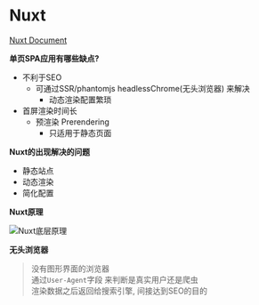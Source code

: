 # Nuxt
[Nuxt Document](https://zh.nuxtjs.org/guide/)

**单页SPA应用有哪些缺点?**
- 不利于SEO
  - 可通过SSR/phantomjs headlessChrome(无头浏览器) 来解决
    - 动态渲染配置繁琐
- 首屏渲染时间长
  - 预渲染 Prerendering 
    - 只适用于静态页面

**Nuxt的出现解决的问题**
- 静态站点
- 动态渲染
- 简化配置

**Nuxt原理**

![Nuxt底层原理](https://raw.githubusercontent.com/luobosiji/blog/master/resources/Vue/Nuxtsrc.png)





**无头浏览器**
> 没有图形界面的浏览器\
> 通过`User-Agent`字段 来判断是真实用户还是爬虫\
> 渲染数据之后返回给搜索引擎, 间接达到SEO的目的